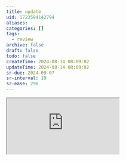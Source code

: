 ```yaml
---
title: update
uid: 1723594142794
aliases:
categories: []
tags:
  - review
archive: false
draft: false
todo: false
createTime: 2024-08-14 08:09:02
updateTime: 2024-08-14 08:09:02
sr-due: 2024-09-07
sr-interval: 19
sr-ease: 290
---
```


<iframe
  class="iframe_full"
  src="https://dict.youdao.com/result?word=update&lang=en"
>
</iframe>
